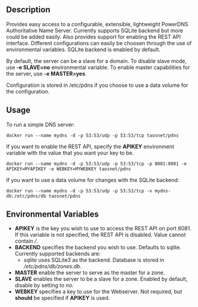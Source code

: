 ## Description

Provides easy access to a configurable, extensible, lightweight PowerDNS Authoritative Name Server. Currently supports SQLite backend but more could be added easily. Also provides support for enabling the REST API interface. Different configurations can easily be choosen through the use of environmental variables. SQLite backend is enabled by default.

By default, the server can be a slave for a domain. To disable slave mode, use **-e SLAVE=no** environmental variable. To enable master capabilities for the server, use **-e MASTER=yes**.

Configuration is stored in /etc/pdns if you choose to use a data volume for the configuration.

## Usage

To run a simple DNS server:
```
docker run --name mydns -d -p 53:53/udp -p 53:53/tcp taosnet/pdns
```

If you want to enable the REST API, specify the **APIKEY** environment variable with the value that you want your key to be.
```
docker run --name mydns -d -p 53:53/udp -p 53:53/tcp -p 8081:8081 -e APIKEY=MYAPIKEY -e WEBKEY=MYWEBKEY taosnet/pdns
```

If you want to use a data volume for changes with the SQLite backend:
```
docker run --name mydns -d -p 53:53/udp -p 53:53/tcp -v mydns-db:/etc/pdns/db taosnet/pdns
```

## Environmental Variables

* **APIKEY** is the key you wish to use to access the REST API on port 8081. If this variable is not specified, the REST API is disabled. Value cannot contain */*.
* **BACKEND** specifies the backend you wish to use. Defaults to sqlite. Currently supported backends are:
  * *sqlite* uses SQLite3 as the backend. Database is stored in */etc/pdns/db/zones.db*.
* **MASTER** enable the server to serve as the master for a zone.
* **SLAVE** enables the server to be a slave for a zone. Enabled by default, disable by setting to *no*.
* **WEBKEY** specifies a key to use for the Webserver. Not required, but **should** be specified if **APIKEY** is used.
